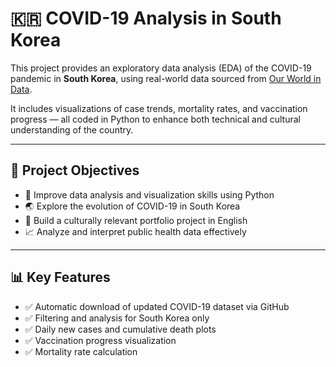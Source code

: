 # 🇰🇷 COVID-19 Analysis in South Korea

This project provides an exploratory data analysis (EDA) of the COVID-19 pandemic in **South Korea**, using real-world data sourced from [Our World in Data](https://ourworldindata.org/coronavirus).

It includes visualizations of case trends, mortality rates, and vaccination progress — all coded in Python to enhance both technical and cultural understanding of the country.

---

## 📌 Project Objectives

- 🧠 Improve data analysis and visualization skills using Python  
- 🌏 Explore the evolution of COVID-19 in South Korea  
- 💼 Build a culturally relevant portfolio project in English  
- 📈 Analyze and interpret public health data effectively  

---

## 📊 Key Features

- ✅ Automatic download of updated COVID-19 dataset via GitHub
- ✅ Filtering and analysis for South Korea only
- ✅ Daily new cases and cumulative death plots
- ✅ Vaccination progress visualization
- ✅ Mortality rate calculation
